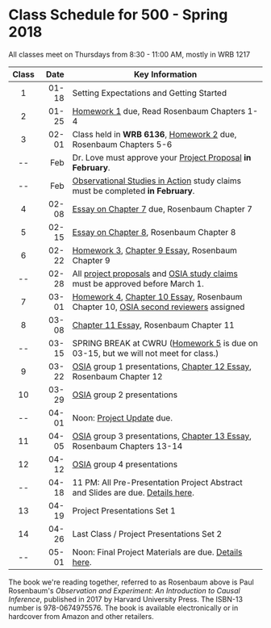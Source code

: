 # Class Schedule for 500 - Spring 2018

All classes meet on Thursdays from 8:30 - 11:00 AM, mostly in WRB 1217

Class | Date | Key Information
:---: | -----------: | ----------------------------------------------------------------------------------------------
1 | 01-18 | Setting Expectations and Getting Started
2 | 01-25 | [Homework 1](https://github.com/THOMASELOVE/500-2018/tree/master/assignments/homework1) due, Read Rosenbaum Chapters 1-4
3 | 02-01 | Class held in **WRB 6136**, [Homework 2](https://github.com/THOMASELOVE/500-2018/tree/master/assignments/homework2) due, Rosenbaum Chapters 5-6
-- | Feb | Dr. Love must approve your [Project Proposal](https://github.com/THOMASELOVE/500-2018/tree/master/projects/proposal) **in February**. 
-- | Feb | [Observational Studies in Action](https://github.com/THOMASELOVE/500-2018/tree/master/assignments/OSIA) study claims must be completed **in February**. 
4 | 02-08 | [Essay on Chapter 7](https://github.com/THOMASELOVE/500-2018/blob/master/assignments/essayprompts.md#prompt-for-chapter-7-elaborate-theories-due-before-class-4) due, Rosenbaum Chapter 7
5 | 02-15 | [Essay on Chapter 8](https://github.com/THOMASELOVE/500-2018/blob/master/assignments/essayprompts.md#prompt-for-chapter-8-quasi-experimental-devices-due-before-class-5), Rosenbaum Chapter 8
6 | 02-22 | [Homework 3](https://github.com/THOMASELOVE/500-2018/tree/master/assignments/homework3), [Chapter 9 Essay](https://github.com/THOMASELOVE/500-2018/blob/master/assignments/essayprompts.md#prompt-for-chapter-9-sensitivity-to-bias-due-before-class-6), Rosenbaum Chapter 9
-- | 02-28 | All [project proposals](https://github.com/THOMASELOVE/500-2018/tree/master/projects/proposal) and [OSIA study claims](https://github.com/THOMASELOVE/500-2018/tree/master/assignments/OSIA) must be approved before March 1.
7 | 03-01 | [Homework 4](https://github.com/THOMASELOVE/500-2018/tree/master/assignments/homework4), [Chapter 10 Essay](https://github.com/THOMASELOVE/500-2018/blob/master/assignments/essayprompts.md#prompt-for-chapter-10-design-sensitivity-due-before-class-7), Rosenbaum Chapter 10, [OSIA second reviewers](https://github.com/THOMASELOVE/500-2018/blob/master/assignments/OSIA/README.md#second-reviewer) assigned
8 | 03-08 | [Chapter 11 Essay](https://github.com/THOMASELOVE/500-2018/blob/master/assignments/essayprompts.md#prompt-for-chapter-11-matching-techniques-due-before-class-8), Rosenbaum Chapter 11
-- | 03-15 | SPRING BREAK at CWRU ([Homework 5](https://github.com/THOMASELOVE/500-2018/tree/master/assignments/homework5) is due on 03-15, but we will not meet for class.)
9 | 03-22 | [OSIA](https://github.com/THOMASELOVE/500-2018/tree/master/assignments/OSIA) group 1 presentations, [Chapter 12 Essay](https://github.com/THOMASELOVE/500-2018/blob/master/assignments/essayprompts.md#prompt-for-chapter-12-biases-from-general-dispositions-due-before-class-9), Rosenbaum Chapter 12
10 | 03-29 | [OSIA](https://github.com/THOMASELOVE/500-2018/tree/master/assignments/OSIA) group 2 presentations
-- | 04-01 | Noon: [Project Update](https://github.com/THOMASELOVE/500-2018/tree/master/projects/update) due.
11 | 04-05 | [OSIA](https://github.com/THOMASELOVE/500-2018/tree/master/assignments/OSIA) group 3 presentations, [Chapter 13 Essay](https://github.com/THOMASELOVE/500-2018/blob/master/assignments/essayprompts.md#prompt-for-chapter-13-instruments-due-before-class-11), Rosenbaum Chapters 13-14
12 | 04-12 | [OSIA](https://github.com/THOMASELOVE/500-2018/tree/master/assignments/OSIA) group 4 presentations
-- | 04-18 | 11 PM: All Pre-Presentation Project Abstract and Slides are due. [Details here](https://github.com/THOMASELOVE/500-2018/tree/master/projects/final).
13 | 04-19 | Project Presentations Set 1
14 | 04-26 | Last Class / Project Presentations Set 2
-- | 05-01 | Noon: Final Project Materials are due. [Details here](https://github.com/THOMASELOVE/500-2018/tree/master/projects/final).

The book we're reading together, referred to as Rosenbaum above is Paul Rosenbaum's *Observation and Experiment: An Introduction to Causal Inference*, published in 2017 by Harvard University Press. The ISBN-13 number is 978-0674975576. The book is available electronically or in hardcover from Amazon and other retailers.
